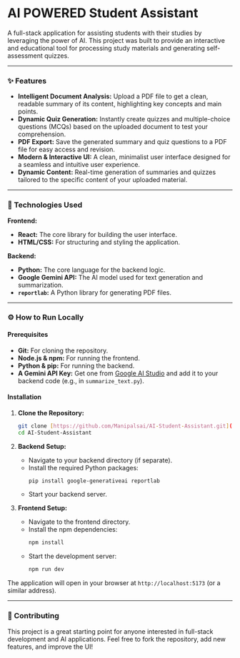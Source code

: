 # AI POWERED Student Assistant

A full-stack application for assisting students with their studies by leveraging the power of AI. This project was built to provide an interactive and educational tool for processing study materials and generating self-assessment quizzes.

---

### ✨ Features

* **Intelligent Document Analysis:** Upload a PDF file to get a clean, readable summary of its content, highlighting key concepts and main points.
* **Dynamic Quiz Generation:** Instantly create quizzes and multiple-choice questions (MCQs) based on the uploaded document to test your comprehension.
* **PDF Export:** Save the generated summary and quiz questions to a PDF file for easy access and revision.
* **Modern & Interactive UI:** A clean, minimalist user interface designed for a seamless and intuitive user experience.
* **Dynamic Content:** Real-time generation of summaries and quizzes tailored to the specific content of your uploaded material.

---

### 🚀 Technologies Used

**Frontend:**
* **React:** The core library for building the user interface.
* **HTML/CSS:** For structuring and styling the application.

**Backend:**
* **Python:** The core language for the backend logic.
* **Google Gemini API:** The AI model used for text generation and summarization.
* **`reportlab`:** A Python library for generating PDF files.

---

### ⚙️ How to Run Locally

#### Prerequisites

* **Git:** For cloning the repository.
* **Node.js & npm:** For running the frontend.
* **Python & pip:** For running the backend.
* **A Gemini API Key:** Get one from [Google AI Studio](https://aistudio.google.com/app/apikey) and add it to your backend code (e.g., in `summarize_text.py`).

#### Installation

1.  **Clone the Repository:**
    ```bash
    git clone [https://github.com/Manipalsai/AI-Student-Assistant.git](https://github.com/Manipalsai/AI-Student-Assistant.git)
    cd AI-Student-Assistant
    ```

2.  **Backend Setup:**
    * Navigate to your backend directory (if separate).
    * Install the required Python packages:
        ```bash
        pip install google-generativeai reportlab
        ```
    * Start your backend server.

3.  **Frontend Setup:**
    * Navigate to the frontend directory.
    * Install the npm dependencies:
        ```bash
        npm install
        ```
    * Start the development server:
        ```bash
        npm run dev
        ```

The application will open in your browser at `http://localhost:5173` (or a similar address).

---

### 🤝 Contributing

This project is a great starting point for anyone interested in full-stack development and AI applications. Feel free to fork the repository, add new features, and improve the UI!
